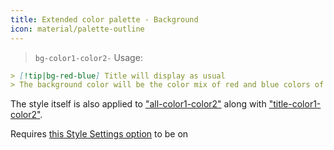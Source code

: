 ```yaml
---
title: Extended color palette - Background
icon: material/palette-outline
---
```


> `bg-color1-color2-`
Usage:
```md
> [!tip|bg-red-blue] Title will display as usual
> The background color will be the color mix of red and blue colors of this theme
```

The style itself is also applied to ["all-color1-color2"](../combined-styling/page-10.md) along with ["title-color1-color2"](../title-styling/page-10.md).

Requires [this Style Settings option](../../Style-Settings/Editor/Accent-Colors/index.md#enabled-extended-color-palette) to be on